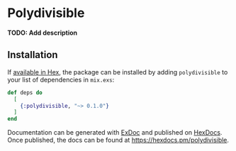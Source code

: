 # Polydivisible

**TODO: Add description**

## Installation

If [available in Hex](https://hex.pm/docs/publish), the package can be installed
by adding `polydivisible` to your list of dependencies in `mix.exs`:

```elixir
def deps do
  [
    {:polydivisible, "~> 0.1.0"}
  ]
end
```

Documentation can be generated with [ExDoc](https://github.com/elixir-lang/ex_doc)
and published on [HexDocs](https://hexdocs.pm). Once published, the docs can
be found at <https://hexdocs.pm/polydivisible>.

